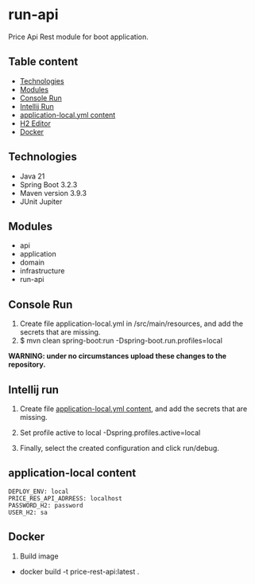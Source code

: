 # run-api

Price Api Rest module for boot application.

Table content
--------------

<!-- @import "[TOC]" (cmd="toc" depthFrom=1 depthTo=5 orderedList=false) -->
<!-- code_chunk_output -->

- [Technologies](#technologies)
- [Modules](#modules)
- [Console Run](#console-run)
- [Intellij Run](#intellij-run)
- [application-local.yml content](#application-local-content)
- [H2 Editor](#h2-editor)
- [Docker](#Docker)

<!-- /code_chunk_output -->

## Technologies

* Java 21
* Spring Boot 3.2.3
* Maven version 3.9.3
* JUnit Jupiter

## Modules

* api
* application
* domain
* infrastructure
* run-api

## Console Run

1. Create file application-local.yml in /src/main/resources, and add the secrets that are missing.
1. $ mvn clean spring-boot:run -Dspring-boot.run.profiles=local

**WARNING: under no circumstances upload these changes to the repository.**

## Intellij run

1. Create file [application-local.yml content](#application-local-content), and add the secrets that are missing.

1. Set profile active to local -Dspring.profiles.active=local
1. Finally, select the created configuration and click run/debug.

## application-local content

    DEPLOY_ENV: local
    PRICE_RES_API_ADRRESS: localhost
    PASSWORD_H2: password
    USER_H2: sa

## Docker

1. Build image

* docker build -t price-rest-api:latest .
